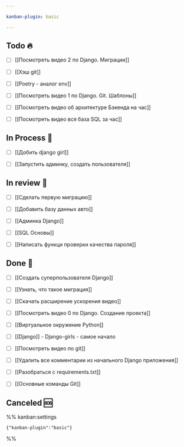 ```yaml
---

kanban-plugin: basic

---
```


## Todo 🔥

- [ ] [[Посмотреть видео 2 по Django. Миграции]]
- [ ] [[Хэш git]]
- [ ] [[Poetry - аналог env]]
- [ ] [[Посмотреть видео 1 по Django. Git. Шаблоны]]
- [ ] [[Посмотреть видео об архитектуре Бэкенда на час]]
- [ ] [[Посмотреть видео вся база SQL за час]]


## In Process 🍉

- [ ] [[Добить django girl]]
- [ ] [[Запустить админку, создать пользователя]]


## In review 🥇

- [ ] [[Сделать первую миграцию]]
- [ ] [[Добавить базу данных авто]]
- [ ] [[Админка Django]]
- [ ] [[SQL Основы]]
- [ ] [[Написать функци проверки качества пароля]]


## Done 🤽

- [ ] [[Создать суперпользователя Django]]
- [ ] [[Узнать, что такое миграция]]
- [ ] [[Скачать расширение ускорения видео]]
- [ ] [[Посмотреть видео 0 по Django. Создание проекта]]
- [ ] [[Виртуальное окружение Python]]
- [ ] [[Django]] - Django-girls - самое начало
- [ ] [[Посмотреть видео по git]]
- [ ] [[Удалить все комментарии из начального Django приложения]]
- [ ] [[Разобраться с requirements.txt]]
- [ ] [[Основные команды Git]]


## Canceled 🆘





%% kanban:settings
```
{"kanban-plugin":"basic"}
```
%%